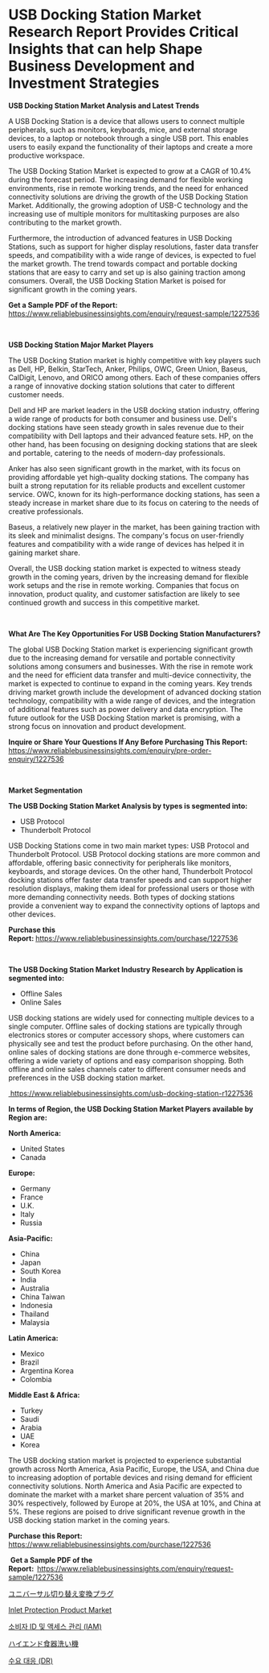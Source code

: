 <p><h1>USB Docking Station Market Research Report Provides Critical Insights that can help Shape Business Development and Investment Strategies</h1></p><p><strong>USB Docking Station Market Analysis and Latest Trends</strong></p>
<p><p>A USB Docking Station is a device that allows users to connect multiple peripherals, such as monitors, keyboards, mice, and external storage devices, to a laptop or notebook through a single USB port. This enables users to easily expand the functionality of their laptops and create a more productive workspace.</p><p>The USB Docking Station Market is expected to grow at a CAGR of 10.4% during the forecast period. The increasing demand for flexible working environments, rise in remote working trends, and the need for enhanced connectivity solutions are driving the growth of the USB Docking Station Market. Additionally, the growing adoption of USB-C technology and the increasing use of multiple monitors for multitasking purposes are also contributing to the market growth.</p><p>Furthermore, the introduction of advanced features in USB Docking Stations, such as support for higher display resolutions, faster data transfer speeds, and compatibility with a wide range of devices, is expected to fuel the market growth. The trend towards compact and portable docking stations that are easy to carry and set up is also gaining traction among consumers. Overall, the USB Docking Station Market is poised for significant growth in the coming years.</p></p>
<p><strong>Get a Sample PDF of the Report:&nbsp;</strong> <a href="https://www.reliablebusinessinsights.com/enquiry/request-sample/1227536">https://www.reliablebusinessinsights.com/enquiry/request-sample/1227536</a></p>
<p>&nbsp;</p>
<p><strong>USB Docking Station Major Market Players</strong></p>
<p><p>The USB Docking Station market is highly competitive with key players such as Dell, HP, Belkin, StarTech, Anker, Philips, OWC, Green Union, Baseus, CalDigit, Lenovo, and ORICO among others. Each of these companies offers a range of innovative docking station solutions that cater to different customer needs.</p><p>Dell and HP are market leaders in the USB docking station industry, offering a wide range of products for both consumer and business use. Dell's docking stations have seen steady growth in sales revenue due to their compatibility with Dell laptops and their advanced feature sets. HP, on the other hand, has been focusing on designing docking stations that are sleek and portable, catering to the needs of modern-day professionals.</p><p>Anker has also seen significant growth in the market, with its focus on providing affordable yet high-quality docking stations. The company has built a strong reputation for its reliable products and excellent customer service. OWC, known for its high-performance docking stations, has seen a steady increase in market share due to its focus on catering to the needs of creative professionals.</p><p>Baseus, a relatively new player in the market, has been gaining traction with its sleek and minimalist designs. The company's focus on user-friendly features and compatibility with a wide range of devices has helped it in gaining market share.</p><p>Overall, the USB docking station market is expected to witness steady growth in the coming years, driven by the increasing demand for flexible work setups and the rise in remote working. Companies that focus on innovation, product quality, and customer satisfaction are likely to see continued growth and success in this competitive market.</p></p>
<p>&nbsp;</p>
<p><strong>What Are The Key Opportunities For USB Docking Station Manufacturers?</strong></p>
<p><p>The global USB Docking Station market is experiencing significant growth due to the increasing demand for versatile and portable connectivity solutions among consumers and businesses. With the rise in remote work and the need for efficient data transfer and multi-device connectivity, the market is expected to continue to expand in the coming years. Key trends driving market growth include the development of advanced docking station technology, compatibility with a wide range of devices, and the integration of additional features such as power delivery and data encryption. The future outlook for the USB Docking Station market is promising, with a strong focus on innovation and product development.</p></p>
<p><strong>Inquire or Share Your Questions If Any Before Purchasing This Report:</strong> <a href="https://www.reliablebusinessinsights.com/enquiry/pre-order-enquiry/1227536">https://www.reliablebusinessinsights.com/enquiry/pre-order-enquiry/1227536</a></p>
<p>&nbsp;</p>
<p><strong>Market Segmentation</strong></p>
<p><strong>The USB Docking Station Market Analysis by types is segmented into:</strong></p>
<p><ul><li>USB Protocol</li><li>Thunderbolt Protocol</li></ul></p>
<p><p>USB Docking Stations come in two main market types: USB Protocol and Thunderbolt Protocol. USB Protocol docking stations are more common and affordable, offering basic connectivity for peripherals like monitors, keyboards, and storage devices. On the other hand, Thunderbolt Protocol docking stations offer faster data transfer speeds and can support higher resolution displays, making them ideal for professional users or those with more demanding connectivity needs. Both types of docking stations provide a convenient way to expand the connectivity options of laptops and other devices.</p></p>
<p><strong>Purchase this Report:&nbsp;</strong><a href="https://www.reliablebusinessinsights.com/purchase/1227536">https://www.reliablebusinessinsights.com/purchase/1227536</a></p>
<p>&nbsp;</p>
<p><strong>The USB Docking Station Market Industry Research by Application is segmented into:</strong></p>
<p><ul><li>Offline Sales</li><li>Online Sales</li></ul></p>
<p><p>USB docking stations are widely used for connecting multiple devices to a single computer. Offline sales of docking stations are typically through electronics stores or computer accessory shops, where customers can physically see and test the product before purchasing. On the other hand, online sales of docking stations are done through e-commerce websites, offering a wide variety of options and easy comparison shopping. Both offline and online sales channels cater to different consumer needs and preferences in the USB docking station market.</p></p>
<p><a href="https://www.reliablebusinessinsights.com/usb-docking-station-r1227536">&nbsp;https://www.reliablebusinessinsights.com/usb-docking-station-r1227536</a></p>
<p><strong>In terms of Region, the USB Docking Station Market Players available by Region are:</strong></p>
<p>
    <p> <strong> North America: </strong>
        <ul>
            <li>United States</li>
            <li>Canada</li>
        </ul>
        </p> 
    <p> <strong> Europe: </strong>
        <ul>
            <li>Germany</li>
            <li>France</li>
            <li>U.K.</li>
            <li>Italy</li>
            <li>Russia</li>
        </ul>
        </p> 
    <p> <strong> Asia-Pacific: </strong>
        <ul>
            <li>China</li>
            <li>Japan</li>
            <li>South Korea</li>
            <li>India</li>
            <li>Australia</li>
            <li>China Taiwan</li>
            <li>Indonesia</li>
            <li>Thailand</li>
            <li>Malaysia</li>
        </ul>
        </p> 
    <p> <strong> Latin America: </strong>
        <ul>
            <li>Mexico</li>
            <li>Brazil</li>
            <li>Argentina Korea</li>
            <li>Colombia</li>
        </ul>
        </p> 
    <p> <strong> Middle East & Africa: </strong>
        <ul>
            <li>Turkey</li>
            <li>Saudi</li>
            <li>Arabia</li>
            <li>UAE</li>
            <li>Korea</li>
        </ul>
    </p>
    </p>
<p><p>The USB docking station market is projected to experience substantial growth across North America, Asia Pacific, Europe, the USA, and China due to increasing adoption of portable devices and rising demand for efficient connectivity solutions. North America and Asia Pacific are expected to dominate the market with a market share percent valuation of 35% and 30% respectively, followed by Europe at 20%, the USA at 10%, and China at 5%. These regions are poised to drive significant revenue growth in the USB docking station market in the coming years.</p></p>
<p><strong>Purchase this Report: </strong><a href="https://www.reliablebusinessinsights.com/purchase/1227536">https://www.reliablebusinessinsights.com/purchase/1227536</a></p>
<p>&nbsp;<strong>Get a Sample PDF of the Report:&nbsp;&nbsp;</strong><a href="https://www.reliablebusinessinsights.com/enquiry/request-sample/1227536">https://www.reliablebusinessinsights.com/enquiry/request-sample/1227536</a></p>
<p><strong></strong></p>
<p><p><a href="https://github.com/Andrewones2023/Market-Research-Report-List-1/blob/main/1692212146722.md">ユニバーサル切り替え変換プラグ</a></p><p><a href="https://github.com/mabutironaldo/Market-Research-Report-List-5/blob/main/inlet-protection-product-market.md">Inlet Protection Product Market</a></p><p><a href="https://github.com/EthaWolf/Market-Research-Report-List-1/blob/main/5085629155647.md">소비자 ID 및 액세스 관리 (IAM)</a></p><p><a href="https://github.com/ChloeConn27/Market-Research-Report-List-1/blob/main/2237421146723.md">ハイエンド食器洗い機</a></p><p><a href="https://github.com/kvbohdfy111/Market-Research-Report-List-1/blob/main/5435335155648.md">수요 대응 (DR)</a></p></p>